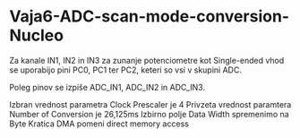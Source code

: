 # Vaja6-ADC-scan-mode-conversion-Nucleo
Za kanale IN1, IN2 in IN3 za zunanje potenciometre kot Single-ended vhod se uporabijo pini PC0, PC1 ter PC2, keteri so vsi v skupini ADC.

Poleg pinov se izpiše ADC_IN1, ADC_IN2 in ADC_IN3.

Izbran vrednost parametra Clock Prescaler je 4
Privzeta vrednost paramtera Number of Conversion je 26,125ms
Izbirno polje Data Width spremenimo na Byte
Kratica DMA pomeni direct memory access
